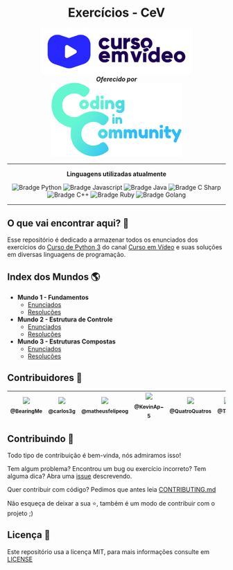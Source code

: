 <h1 align="center">
   Exercícios - CeV
</h1>

<div align="center">
   <a href="https://www.cursoemvideo.com/">
      <img src="./.github/assets/images/curso_em_video.png" alt="Logo Curso em Vídeo" width="350px" />
   </a>
</div>

<div align="center">
   <b><i>Oferecido por</i></b> </br>
   <a href="https://github.com/Coding-in-community">
      <img src="./.github/assets/images/coding_in_community.png" alt="Logo Coding in Community" width="300px" />
   </a>
</div>

---

<div align="center">

   **Linguagens utilizadas atualmente**

   <img src="https://img.shields.io/badge/-Python-3776AB?logo=python&style=for-the-badge&logoColor=white" alt="Bradge Python" />

   <img src="https://img.shields.io/badge/-Javascript-F7DF1E?logo=javascript&style=for-the-badge&logoColor=black" alt="Bradge Javascript" />

   <img src="https://img.shields.io/badge/-Java-007396?logo=java&style=for-the-badge&logoColor=white" alt="Bradge Java" />

   <img src="https://img.shields.io/badge/-C Sharp-239120?logo=c-sharp&style=for-the-badge&logoColor=white" alt="Bradge C Sharp" />

   <img src="https://img.shields.io/badge/-C++-00599C?logo=c%2B%2B&style=for-the-badge&logoColor=white" alt="Bradge C++" />

   <img src="https://img.shields.io/badge/-Ruby-CC342D?logo=ruby&style=for-the-badge&logoColor=white" alt="Bradge Ruby" />

   <img src="https://img.shields.io/badge/-Golang-00ADD8?logo=go&style=for-the-badge&logoColor=white" alt="Bradge Golang" />
</div>

---

## O que vai encontrar aqui? 👀

Esse repositório é dedicado a armazenar todos os enunciados dos exercícios do [Curso de Python 3](https://www.youtube.com/playlist?list=PLHz_AreHm4dm6wYOIW20Nyg12TAjmMGT-) do canal [Curso em Vídeo](https://www.cursoemvideo.com/) e suas soluções em diversas linguagens de programação.


## Index dos Mundos 🌎

- **Mundo 1 - Fundamentos**  
   - [Enunciados](exs/mundo_1/enunciados.md#enunciados---mundo-1)  
   - [Resoluções](exs/mundo_1/readme.md#linguagens)
- **Mundo 2 - Estrutura de Controle**  
   - [Enunciados](exs/mundo_2/enunciados.md#enunciados---mundo-2)  
   - [Resoluções](exs/mundo_2/readme.md#linguagens)
- **Mundo 3 - Estruturas Compostas**  
   - [Enunciados](exs/mundo_3/enunciados.md#enunciados---mundo-3)  
   - [Resoluções](exs/mundo_3/readme.md#linguagens)


## Contribuidores 🖖

| [<img src="https://avatars2.githubusercontent.com/u/49632633?s=115" /><br /><sub>@BearingMe</sub>](https://github.com/BearingMe) | [<img src="https://avatars2.githubusercontent.com/u/52337966?s=115" /><br /><sub>@carlos3g</sub>](https://github.com/carlos3g) | [<img src="https://avatars3.githubusercontent.com/u/50463866?s=115" /><br /><sub>@matheusfelipeog</sub>](https://github.com/matheusfelipeog) |  [<img src="https://avatars1.githubusercontent.com/u/52904595?s=115" /><br /><sub>@KevinAp-5</sub>](https://github.com/KevinAp-5) |  [<img src="https://avatars1.githubusercontent.com/u/57228436?s=115" /><br /><sub>@QuatroQuatros</sub>](https://github.com/QuatroQuatros) |  [<img src="https://avatars1.githubusercontent.com/u/33698647?s=115" /><br /><sub>@Typhz</sub>](https://github.com/Typhz) | 
|:-:|:-:|:-:|:-:|:-:|:-:|


## Contribuindo 🤝

Todo tipo de contribuição é bem-vinda, nós admiramos isso!

Tem algum problema? Encontrou um bug ou exercício incorreto? Tem alguma dica? Abra uma [issue](https://github.com/Coding-in-community/exercicios-CeV/issues) descrevendo.

Quer contribuir com código? Pedimos que antes leia [CONTRIBUTING.md](https://github.com/Coding-in-community/exercicios-CeV/blob/master/CONTRIBUTING.md#guia-para-contribuidores)

Não esqueça de deixar a sua ⭐, também é um modo de contribuir com o projeto ;)


## Licença 📜

Este repositório usa a licença MIT, para mais informações consulte em [LICENSE](https://github.com/Coding-in-community/exercicios-CeV/blob/master/LICENSE)
